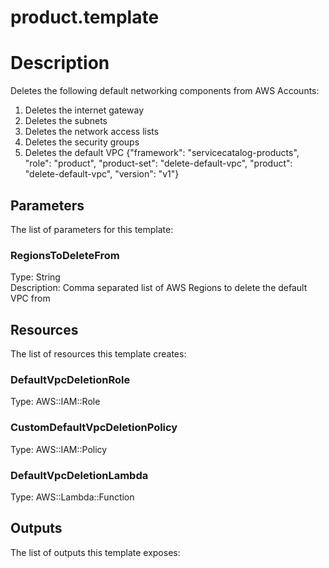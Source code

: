 # product.template
# Description
Deletes the following default networking components from AWS Accounts:
1) Deletes the internet gateway
2) Deletes the subnets
4) Deletes the network access lists
5) Deletes the security groups
6) Deletes the default VPC
{"framework": "servicecatalog-products", "role": "product", "product-set": "delete-default-vpc", "product": "delete-default-vpc", "version": "v1"}


## Parameters
The list of parameters for this template:

### RegionsToDeleteFrom 
Type: String  
Description: Comma separated list of AWS Regions to delete the default VPC from 

## Resources
The list of resources this template creates:

### DefaultVpcDeletionRole 
Type: AWS::IAM::Role  
### CustomDefaultVpcDeletionPolicy 
Type: AWS::IAM::Policy  
### DefaultVpcDeletionLambda 
Type: AWS::Lambda::Function  

## Outputs
The list of outputs this template exposes:

